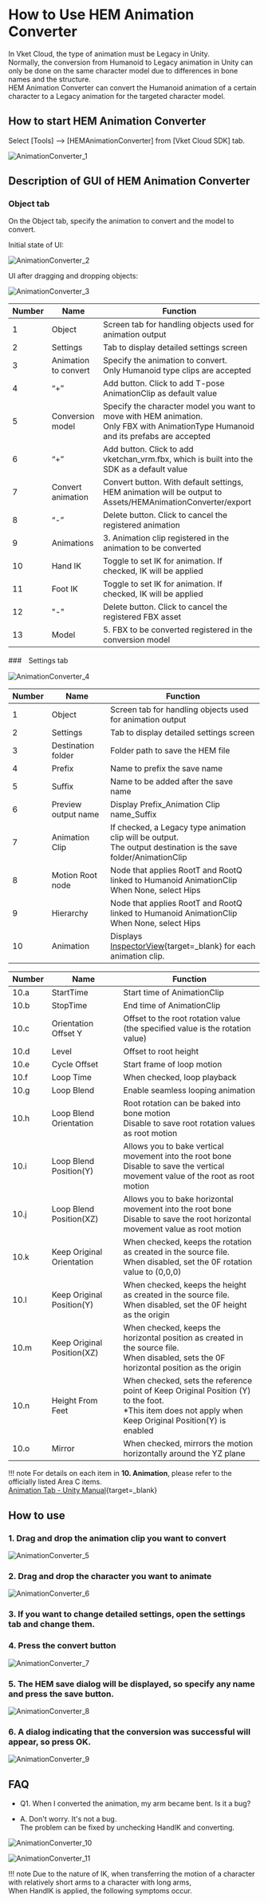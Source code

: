 # How to Use HEM Animation Converter

In Vket Cloud, the type of animation must be Legacy in Unity.<br>
Normally, the conversion from Humanoid to Legacy animation in Unity can only be done on the same character model due to differences in bone names and the structure. <br>
HEM Animation Converter can convert the Humanoid animation of a certain character to a Legacy animation for the targeted character model.

## How to start HEM Animation Converter

Select [Tools] --> [HEMAnimationConverter] from [Vket Cloud SDK] tab.

![AnimationConverter_1](img/AnimationConverter_1.jpg)

## Description of GUI of HEM Animation Converter

### Object tab

On the Object tab, specify the animation to convert and the model to convert.

Initial state of UI:

![AnimationConverter_2](img/AnimationConverter_2.jpg)

UI after dragging and dropping objects:

![AnimationConverter_3](img/AnimationConverter_3.jpg)

| Number | Name | Function |
|-----|-----|-----|
|1| Object | Screen tab for handling objects used for animation output |
|2| Settings | Tab to display detailed settings screen |
|3| Animation to convert | Specify the animation to convert. <br> Only Humanoid type clips are accepted |
|4|“+” | Add button. Click to add T-pose AnimationClip as default value |
|5| Conversion model | Specify the character model you want to move with HEM animation. <br>Only FBX with AnimationType Humanoid and its prefabs are accepted |
|6|“+” | Add button. Click to add vketchan_vrm.fbx, which is built into the SDK as a default value |
|7| Convert animation |Convert button. With default settings, HEM animation will be output to Assets/HEMAnimationConverter/export |
|8| “-” | Delete button. Click to cancel the registered animation |
|9| Animations | 3. Animation clip registered in the animation to be converted |
|10| Hand IK | Toggle to set IK for animation. If checked, IK will be applied |
|11| Foot IK | Toggle to set IK for animation. If checked, IK will be applied |
|12| "-" | Delete button. Click to cancel the registered FBX asset |
|13| Model | 5. FBX to be converted registered in the conversion model |

###　Settings tab

![AnimationConverter_4](img/AnimationConverter_4.jpg)

| Number | Name | Function |
|----|----|----|
|1| Object | Screen tab for handling objects used for animation output |
|2| Settings | Tab to display detailed settings screen |
|3| Destination folder | Folder path to save the HEM file |
|4| Prefix | Name to prefix the save name |
|5| Suffix | Name to be added after the save name |
|6| Preview output name | Display Prefix_Animation Clip name_Suffix |
|7| Animation Clip | If checked, a Legacy type animation clip will be output.<br>The output destination is the save folder/AnimationClip |
|8| Motion Root node | Node that applies RootT and RootQ linked to Humanoid AnimationClip<br> When None, select Hips |
|9| Hierarchy | Node that applies RootT and RootQ linked to Humanoid AnimationClip<br> When None, select Hips |
|10| Animation | Displays [InspectorView](https://docs.unity3d.com/ja/2019.4/Manual/class-AnimationClip.html){target=_blank} for each animation clip. |

| Number | Name | Function |
|----|----|----|
|10.a| StartTime | Start time of AnimationClip |
|10.b| StopTime | End time of AnimationClip |
|10.c| Orientation Offset Y | Offset to the root rotation value (the specified value is the rotation value) |
|10.d| Level | Offset to root height |
|10.e| Cycle Offset | Start frame of loop motion |
|10.f| Loop Time | When checked, loop playback |
|10.g| Loop Blend | Enable seamless looping animation |
|10.h| Loop Blend Orientation | Root rotation can be baked into bone motion<br>Disable to save root rotation values as root motion |
|10.i| Loop Blend Position(Y) | Allows you to bake vertical movement into the root bone<br>Disable to save the vertical movement value of the root as root motion |
|10.j| Loop Blend Position(XZ) | Allows you to bake horizontal movement into the root bone<br>Disable to save the root horizontal movement value as root motion |
|10.k| Keep Original Orientation | When checked, keeps the rotation as created in the source file. <br>When disabled, set the 0F rotation value to (0,0,0) |
|10.l| Keep Original Position(Y) | When checked, keeps the height as created in the source file. <br>When disabled, set the 0F height as the origin |
|10.m| Keep Original Position(XZ) | When checked, keeps the horizontal position as created in the source file. <br>When disabled, sets the 0F horizontal position as the origin |
|10.n| Height From Feet | When checked, sets the reference point of Keep Original Position (Y) to the foot. <br>*This item does not apply when Keep Original Position(Y) is enabled |
|10.o| Mirror | When checked, mirrors the motion horizontally around the YZ plane |

!!! note
         For details on each item in **10. Animation**, please refer to the officially listed Area C items. <br>
         [Animation Tab - Unity Manual](https://docs.unity3d.com/ja/2019.4/Manual/class-AnimationClip.html){target=_blank}

## How to use

### 1. Drag and drop the animation clip you want to convert

![AnimationConverter_5](img/AnimationConverter_5.jpg)

### 2. Drag and drop the character you want to animate

![AnimationConverter_6](img/AnimationConverter_6.jpg)

### 3. If you want to change detailed settings, open the settings tab and change them.

### 4. Press the convert button

![AnimationConverter_7](img/AnimationConverter_7.jpg)

### 5. The HEM save dialog will be displayed, so specify any name and press the save button.

![AnimationConverter_8](img/AnimationConverter_8.jpg)

### 6. A dialog indicating that the conversion was successful will appear, so press OK.

![AnimationConverter_9](img/AnimationConverter_9.jpg)

## FAQ

- Q1. When I converted the animation, my arm became bent. Is it a bug?

- A. Don't worry. It's not a bug. <br>The problem can be fixed by unchecking HandIK and converting.

![AnimationConverter_10](img/AnimationConverter_10.jpg)

![AnimationConverter_11](img/AnimationConverter_11.jpg)

!!! note
         Due to the nature of IK, when transferring the motion of a character with relatively short arms to a character with long arms, <br>
         When HandIK is applied, the following symptoms occur.